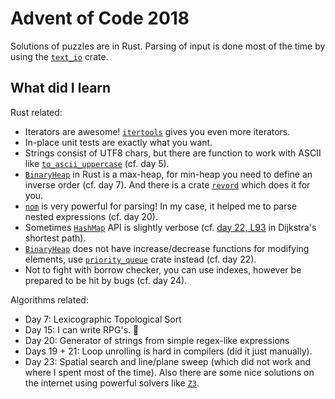 # Advent of Code 2018

Solutions of puzzles are in Rust. Parsing of input is done most of the time by using the [`text_io`] crate.

## What did I learn

Rust related:

* Iterators are awesome! [`itertools`] gives you even more iterators.
* In-place unit tests are exactly what you want.
* Strings consist of UTF8 chars, but there are function to work with ASCII like [`to_ascii_uppercase`] (cf. day 5).
* [`BinaryHeap`] in Rust is a max-heap, for min-heap you need to define an inverse order (cf. day 7). And there is a crate [`revord`] which does it for you.
* [`nom`] is very powerful for parsing! In my case, it helped me to parse nested expressions (cf. day 20).
* Sometimes [`HashMap`] API is slightly verbose (cf. [day 22, L93] in Dijkstra's shortest path).
* [`BinaryHeap`] does not have increase/decrease functions for modifying elements, use [`priority_queue`] crate instead (cf. day 22).
* Not to fight with borrow checker, you can use indexes, however be prepared to be hit by bugs (cf. day 24).

Algorithms related:

* Day 7: Lexicographic Topological Sort
* Day 15: I can write RPG's. 🙂
* Day 20: Generator of strings from simple regex-like expressions
* Days 19 + 21: Loop unrolling is hard in compilers (did it just manually).
* Day 23: Spatial search and line/plane sweep (which did not work and where I spent most of the time). Also there are some nice solutions on the internet using powerful solvers like [`Z3`].

[day 22, L93]: blob/master/src/day22.rs#L93
[`itertools`]: https://crates.io/crates/itertools
[`BinaryHeap`]: https://doc.rust-lang.org/std/collections/struct.BinaryHeap.html
[`revord`]: https://crates.io/crates/revord
[`nom`]: https://crates.io/crates/nom
[`text_io`]: https://crates.io/crates/text_io
[`HashMap`]: https://doc.rust-lang.org/std/collections/struct.HashMap.html
[`priority_queue`]: https://crates.io/crates/priority_queue
[`Z3`]: https://github.com/Z3Prover/z3
[`to_ascii_uppercase`]: https://doc.rust-lang.org/std/primitive.char.html#method.to_ascii_uppercase
